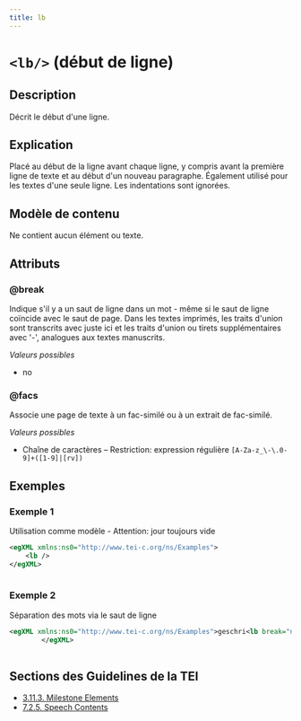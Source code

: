 ```yaml
---
title: lb
---
```




# `<lb/>` (début de ligne)

## Description

Décrit le début d'une ligne.

## Explication

Placé au début de la ligne avant chaque ligne, y compris avant la première ligne de texte et au début d'un nouveau paragraphe. Également utilisé pour les textes d'une seule ligne. Les indentations sont ignorées. 

## Modèle de contenu

Ne contient aucun élément ou texte.

## Attributs

### @break

Indique s'il y a un saut de ligne dans un mot - même si le saut de ligne coïncide avec le saut de page. Dans les textes imprimés, les traits d'union sont transcrits avec juste ici et les traits d'union ou tirets supplémentaires avec '-', analogues aux textes manuscrits. 

*Valeurs possibles*

- no

### @facs

Associe une page de texte à un fac-similé ou à un extrait de fac-similé. 

*Valeurs possibles*

- Chaîne de caractères – Restriction: expression régulière `[A-Za-z_\-\.0-9]+([1-9]|[rv])`

## Exemples

### Exemple 1

Utilisation comme modèle - Attention: jour toujours vide

```xml
<egXML xmlns:ns0="http://www.tei-c.org/ns/Examples">
    <lb />
</egXML>
               
```

### Exemple 2

Séparation des mots via le saut de ligne

```xml
<egXML xmlns:ns0="http://www.tei-c.org/ns/Examples">geschri<lb break="no" />ben
        </egXML>
               
```

## Sections des Guidelines de la TEI

- [3.11.3. Milestone Elements](https://www.tei-c.org/release/doc/tei-p5-doc/en/html/CO.html#CORS5)
- [7.2.5. Speech Contents](https://www.tei-c.org/release/doc/tei-p5-doc/en/html/DR.html#DRPAL)